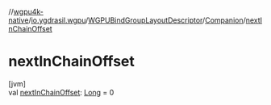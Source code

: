 //[wgpu4k-native](../../../../index.md)/[io.ygdrasil.wgpu](../../index.md)/[WGPUBindGroupLayoutDescriptor](../index.md)/[Companion](index.md)/[nextInChainOffset](next-in-chain-offset.md)

# nextInChainOffset

[jvm]\
val [nextInChainOffset](next-in-chain-offset.md): [Long](https://kotlinlang.org/api/core/kotlin-stdlib/kotlin/-long/index.html) = 0
